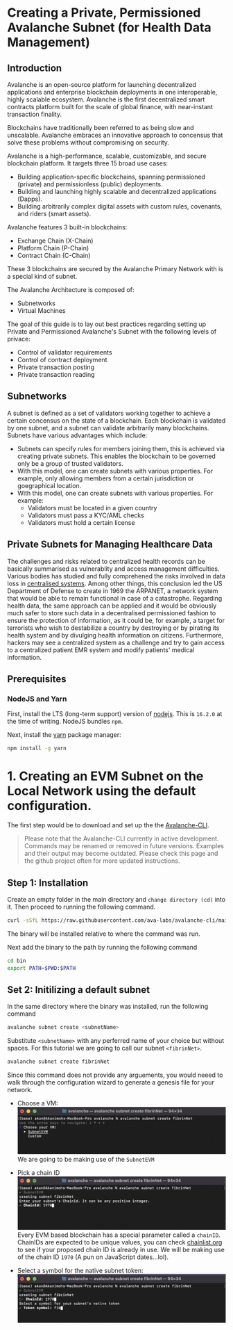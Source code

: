 # Creating a Private, Permissioned Avalanche Subnet (for Health Data Management)

## Introduction

Avalanche is an open-source platform for launching decentralized applications and enterprise blockchain deployments in one interoperable, highly scalable ecosystem. Avalanche is the first decentralized smart contracts platform built for the scale of global finance, with near-instant transaction finality. 

Blockchains have traditionally been referred to as being slow and unscalable. Avalanche embraces an innovative approach to concensus that solve these problems without compromising on security.

Avalanche is a high-performance, scalable, customizable, and secure blockchain platform. It targets three
15 broad use cases:

* Building application-specific blockchains, spanning permissioned (private) and permissionless (public)
deployments.
* Building and launching highly scalable and decentralized applications (Dapps).
* Building arbitrarily complex digital assets with custom rules, covenants, and riders (smart assets).

Avalanche features 3 built-in blockchains: 
* Exchange Chain (X-Chain)
* Platform Chain (P-Chain)
* Contract Chain (C-Chain)

These 3 blockchains are secured by the Avalanche Primary Network with is a special kind of subnet.

The Avalanche Architecture is composed of:
* Subnetworks
* Virtual Machines


The goal of this guide is to lay out best practices regarding setting up Private and Permissioned Avalanche's Subnet with the following levels of privace:
* Control of validator requirements
* Control of contract deployment
* Private transaction posting
* Private transaction reading


## Subnetworks
A subnet is defined as a set of validators working together to achieve a certain concensus on the state of a blockchain. Each blockchain is validated by one subnet, and a subnet can validate arbitrarily many blockchains.
Subnets have various advantages which include:
* Subnets can specify rules for members joining them, this is achieved via creating private subnets. This enables the blockchain to be governed only be a group of trusted validators.
* With this model, one can create subnets with various properties. For example, only allowing members from a certain jurisdiction or goegraphical location.
* With this model, one can create subnets with various properties. For example:
    * Validators must be located in a given country
    * Validators must pass a KYC/AML checks
    * Validators must hold a certain license



## Private Subnets for Managing Healthcare Data
The challenges and risks related to centralized health records can be basically summarised as vulnerablity and access management difficulties. Various bodies has studied and fully comprehened the risks involved in data loss in [centralised systems](https://www.ncbi.nlm.nih.gov/pmc/articles/PMC3068075/). 
Among other things, this conclusion led the US Department of Defense to create in 1969 the ARPANET, a network system that would be able to remain functional in case of a catastrophe. Regarding health data, the same approach can be applied and it would be obviously much safer to store such data in a decentralised permissioned fashion to ensure the protection of information, as it could be, for example, a target for terrorists who wish to destabilize a country by destroying or by pirating its health system and by divulging health information on citizens. Furthermore, hackers may see a centralized system as a challenge and try to gain access to a centralized patient EMR system and modify patients' medical information.



## Prerequisites

### NodeJS and Yarn

First, install the LTS (long-term support) version of [nodejs](https://nodejs.org/en). This is `16.2.0` at the time of writing. NodeJS bundles `npm`.

Next, install the [yarn](https://yarnpkg.com) package manager:

```zsh
npm install -g yarn
```


# 1. Creating an EVM Subnet on the Local Network using the default configuration.

The first step would be to download and set up the the [Avalanche-CLI](https://github.com/ava-labs/avalanche-cli).

> Please note that the Avalanche-CLI currently in active development. Commands may be renamed or removed in future versions. Examples and their output may become outdated. Please check this page and the github project often for more updated instructions.

## Step 1: Installation

Create an empty folder in the main directory and `change directory (cd)` into it. Then proceed to running the following command.

```zsh
curl -sSfL https://raw.githubusercontent.com/ava-labs/avalanche-cli/main/scripts/install.sh | sh -s
```
The binary will be installed relative to where the command was run.

Next add the binary to the path by running the following command

```zsh
cd bin
export PATH=$PWD:$PATH
```

## Set 2: Initilizing a default subnet

In the same directory where the binary was installed, run the following command

```zsh
avalanche subnet create <subnetName>
```
Substitute `<subnetName>` with any perferred name of your choice but without spaces. For this tutorial we are going to call our subnet `<fibrinNet>`.

```zsh
avalanche subnet create fibrinNet
```

Since this command does not provide any arguements, you would neeed to walk through the configuration wizard to generate a genesis file for your network.

* Choose a VM: 
  ![choose a VM](/images/2.png "Choose VM")
  We are going to be making use of the `SubnetEVM`

* Pick a chain ID
  ![chain ID](/images/3.png "Chain ID")
  Every EVM based blockchain has a special parameter called a `chainID`. ChainIDs are expected to be unique values, you can check [chainlist.org](https://chainlist.org/) to see if your proposed chain ID is already in use. We will be making use of the chain ID `1970` (A pun on JavaScript dates...lol).

* Select a symbol for the native subnet token: 
  ![symbol](/images/4.png "token symbol")